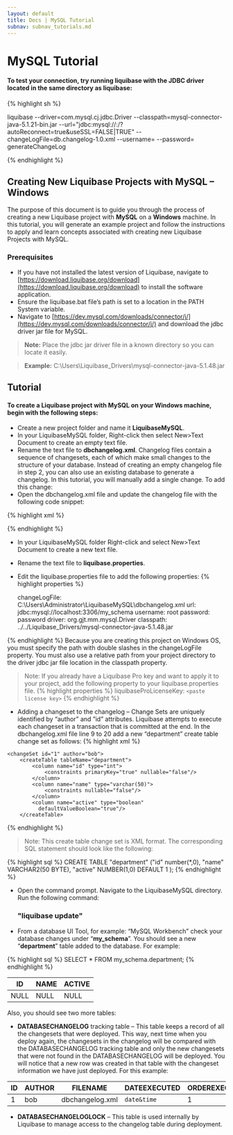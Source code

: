 ```yaml
---
layout: default
title: Docs | MySQL Tutorial 
subnav: subnav_tutorials.md
---
```

# MySQL Tutorial

#### To test your connection, try running liquibase with the JDBC driver located in the same directory as liquibase:

{% highlight sh %}

liquibase
--driver=com.mysql.cj.jdbc.Driver
--classpath=mysql-connector-java-5.1.21-bin.jar
--url="jdbc:mysql://<IP OR HOSTNAME>:<PORT>/<SCHEMA NAME>?autoReconnect=true&useSSL=FALSE|TRUE"
--changeLogFile=db.changelog-1.0.xml
--username=<MYSQL USERNAME>
--password=<MYSQL PASSWORD>
generateChangeLog

{% endhighlight %}


## **Creating New Liquibase Projects with MySQL – Windows**
The purpose of this document is to guide you through the process of creating a new Liquibase project with **MySQL** on a **Windows** machine. In this tutorial, you will generate an example project and follow the instructions to apply and learn concepts associated with creating new Liquibase Projects with MySQL.
### Prerequisites
* If you have not installed the latest version of Liquibase, navigate to [https://download.liquibase.org/download](https://download.liquibase.org/download) to install the software application.
* Ensure the liquibase.bat file’s path is set to a location in the PATH System variable.
* Navigate to [https://dev.mysql.com/downloads/connector/j/](https://dev.mysql.com/downloads/connector/j/) and download the jdbc driver jar file for MySQL.<br />

> **Note:** Place the jdbc jar driver file in a known directory so you can locate it easily.

>**Example:** C:\Users\Liquibase_Drivers\mysql-connector-java-5.1.48.jar

## Tutorial

#### To create a Liquibase project with MySQL on your Windows machine, begin with the following steps:

* Create a new project folder and name it **LiquibaseMySQL**.
* In your LiquibaseMySQL folder, Right-click then select New>Text Document to create an empty text file.<br/>
* Rename the text file to **dbchangelog.xml**.
Changelog files contain a sequence of changesets, each of which make small changes to the structure of your database. Instead of creating an empty changelog file in step 2, you can also use an existing database to generate a changelog. In this tutorial, you will manually add a single change. To add this change:
* Open the dbchangelog.xml file and update the changelog file with the following code snippet:


{% highlight xml %}
  <?xml version="1.0" encoding="UTF-8"?>
  <databaseChangeLog
    xmlns="http://www.liquibase.org/xml/ns/dbchangelog"
    xmlns:xsi="http://www.w3.org/2001/XMLSchema-instance"
    xsi:schemaLocation="http://www.liquibase.org/xml/ns/dbchangelog
    http://www.liquibase.org/xml/ns/dbchangelog/dbchangelog-3.8.xsd">
  </databaseChangeLog>
{% endhighlight %}


* In your LiquibaseMySQL folder Right-click and select New>Text Document to create a new text file.
* Rename the text file to **liquibase.properties**.
* Edit the liquibase.properties file to add the following properties:
{% highlight properties %}

    changeLogFile: C:\\Users\\Administrator\\LiquibaseMySQL\\dbchangelog.xml
    url: jdbc:mysql://localhost:3306/my_schema
    username: root
    password: password
    driver: org.gjt.mm.mysql.Driver
    classpath: ../../Liquibase_Drivers/mysql-connector-java-5.1.48.jar

{% endhighlight %}
Because you are creating this project on Windows OS, you must specify the path with double slashes in the changeLogFile property. You must also use a relative path from your project directory to the driver jdbc jar file location in the classpath property.

> Note: If you already have a Liquibase Pro key and want to apply it to
> your project, add the following property to your liquibase.properties
> file. 
{% highlight properties %}
liquibaseProLicenseKey: `<paste license key>`
{% endhighlight %}

*	Adding a changeset to the changelog – Change Sets are uniquely identified by “author” and ”id” attributes. Liquibase attempts to execute each changeset in a transaction that is committed at the end.
In the dbchangelog.xml file line 9 to 20 add a new “department” create table change set as follows:
{% highlight xml %}
<?xml version="1.0" encoding="UTF-8"?>

<databaseChangeLog
  xmlns="http://www.liquibase.org/xml/ns/dbchangelog"
  xmlns:xsi="http://www.w3.org/2001/XMLSchema-instance"
  xsi:schemaLocation="http://www.liquibase.org/xml/ns/dbchangelog
         http://www.liquibase.org/xml/ns/dbchangelog/dbchangelog-3.8.xsd">

    <changeSet id="1" author="bob">
        <createTable tableName="department">
            <column name="id" type="int">
                <constraints primaryKey="true" nullable="false"/>
            </column>
            <column name="name" type="varchar(50)">
                <constraints nullable="false"/>
            </column>
            <column name="active" type="boolean"
              defaultValueBoolean="true"/>
        </createTable>
   </changeSet>
</databaseChangeLog>
{% endhighlight %}

> Note: This create table change set is XML format.  The corresponding
> SQL statement should look like the following:

{% highlight sql %}
CREATE TABLE "department"
  ("id" number(*,0),
   "name" VARCHAR2(50 BYTE),
   "active" NUMBER(1,0) DEFAULT 1
  );
{% endhighlight %}

* Open the command prompt.  Navigate to the LiquibaseMySQL directory.  
  Run the following command:

  ### "liquibase update"
*	 From a database UI Tool, for example: “MySQL Workbench” check your database changes under “**my_schema**”.
You should see a new “**department**” table added to the database.  For example:

{% highlight sql %}
SELECT * FROM my_schema.department;
{% endhighlight %}


|ID  |NAME  |ACTIVE |
|--|--|--|
|NULL |NULL  |NULL|


Also, you should see two more tables:
*	**DATABASECHANGELOG** tracking table – This table keeps a record of all the changesets that were deployed.  This way, next time when you deploy again, the changesets in the changelog will be compared with the DATABASECHANGELOG tracking table and only the new changesets that were not found in the DATABASECHANGELOG will be deployed.  You will notice that a new row was created in that table with the changeset information we have just deployed.
For this example:

|ID|AUTHOR |FILENAME       |DATEEXECUTED|ORDEREXECUTED|EXECTYPE|MDSUM|...|
|--|--|--|--|--|--|--|--|
|1  |bob   |dbchangelog.xml|`date&time`|1|EXECUTED|`checksumvalue`|...|

*	**DATABASECHANGELOGLOCK** – This table is used internally by Liquibase to manage access to the changelog table during deployment.
